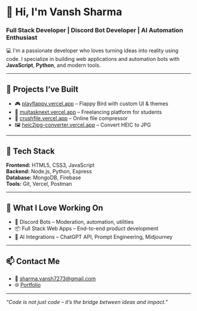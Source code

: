 # 👋 Hi, I'm Vansh Sharma

### Full Stack Developer | Discord Bot Developer | AI Automation Enthusiast

💻 I'm a passionate developer who loves turning ideas into reality using code. I specialize in building web applications and automation bots with **JavaScript**, **Python**, and modern tools.

---

## 🚀 Projects I’ve Built
- 🎮 [playflappy.vercel.app](https://playflappy.vercel.app) – Flappy Bird with custom UI & themes
- 🤝 [mujtasknext.vercel.app](https://mujtasknext.vercel.app) – Freelancing platform for students
- 📁 [crushfile.vercel.app](https://crushfile.vercel.app) – Online file compressor
- 🖼️ [heic2jpg-converter.vercel.app](https://heic2jpg-converter.vercel.app) – Convert HEIC to JPG

---

## 🔧 Tech Stack
**Frontend:** HTML5, CSS3, JavaScript  
**Backend:** Node.js, Python, Express  
**Database:** MongoDB, Firebase  
**Tools:** Git, Vercel, Postman  

---

## 🤖 What I Love Working On
- 🔌 Discord Bots – Moderation, automation, utilities
- 📦 Full Stack Web Apps – End-to-end product development
- 🧠 AI Integrations – ChatGPT API, Prompt Engineering, Midjourney

---

## 📫 Contact Me
- 📧 sharma.vansh7273@gmail.com  
- 🌐 [Portfolio](https://vanshsharma-cv.vercel.app)

---

_“Code is not just code – it’s the bridge between ideas and impact.”_
